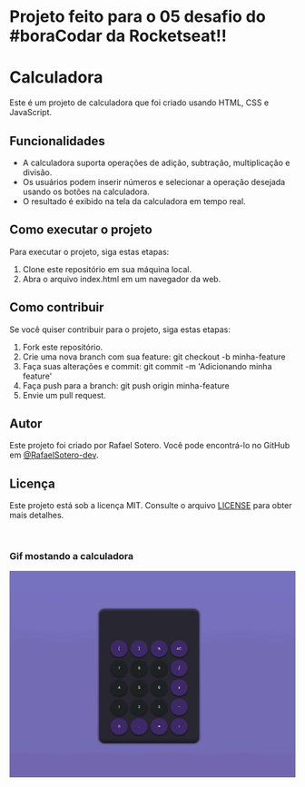 <h1>Projeto feito para o 05 desafio do #boraCodar da <strong>Rocketseat</strong>!!</h1>

# Calculadora
Este é um projeto de calculadora que foi criado usando HTML, CSS e JavaScript.

## Funcionalidades
- A calculadora suporta operações de adição, subtração, multiplicação e divisão.
- Os usuários podem inserir números e selecionar a operação desejada usando os botões na calculadora.
- O resultado é exibido na tela da calculadora em tempo real.

## Como executar o projeto
Para executar o projeto, siga estas etapas:

1. Clone este repositório em sua máquina local.
2. Abra o arquivo index.html em um navegador da web.

## Como contribuir
Se você quiser contribuir para o projeto, siga estas etapas:

1. Fork este repositório.
2. Crie uma nova branch com sua feature: git checkout -b minha-feature
3. Faça suas alterações e commit: git commit -m 'Adicionando minha feature'
4. Faça push para a branch: git push origin minha-feature
5. Envie um pull request.

## Autor
Este projeto foi criado por Rafael Sotero. Você pode encontrá-lo no GitHub em [@RafaelSotero-dev](https://github.com/RafaelSotero-dev/Calculadora).

## Licença
Este projeto está sob a licença MIT. Consulte o arquivo [LICENSE](https://mit-license.org/) para obter mais detalhes.

<br/>
<h3>Gif mostando a calculadora</h3>
<img src="screenshots\CalculadoraGif.gif" alt="Mostando as funções da calculadora em um gif"/>
